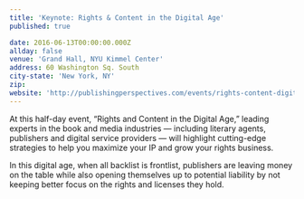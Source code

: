 ```yaml
---
title: 'Keynote: Rights & Content in the Digital Age'
published: true

date: 2016-06-13T00:00:00.000Z
allday: false
venue: 'Grand Hall, NYU Kimmel Center'
address: 60 Washington Sq. South
city-state: 'New York, NY'
zip:
website: 'http://publishingperspectives.com/events/rights-content-digital-age/#.V3Z3sVccV-U'
---
```



At this half-day event, “Rights and Content in the Digital Age,” leading experts in the book and media industries — including literary agents, publishers and digital service providers — will highlight cutting-edge strategies to help you maximize your IP and grow your rights business.

In this digital age, when all backlist is frontlist, publishers are leaving money on the table while also opening themselves up to potential liability by not keeping better focus on the rights and licenses they hold.